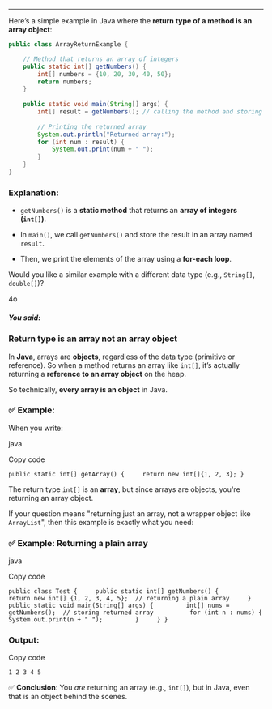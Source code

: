 
---



Here’s a simple example in Java where the **return type of a method is an array object**:

```java
public class ArrayReturnExample {

    // Method that returns an array of integers
    public static int[] getNumbers() {
        int[] numbers = {10, 20, 30, 40, 50};
        return numbers;
    }
		
    public static void main(String[] args) {
        int[] result = getNumbers(); // calling the method and storing returned array
		
        // Printing the returned array
        System.out.println("Returned array:");
        for (int num : result) {
            System.out.print(num + " ");
        }
    }
}
```

### Explanation:

- `getNumbers()` is a **static method** that returns an **array of integers (`int[]`)**.
    
- In `main()`, we call `getNumbers()` and store the result in an array named `result`.
    
- Then, we print the elements of the array using a **for-each loop**.
    

Would you like a similar example with a different data type (e.g., `String[]`, `double[]`)?

4o

##### You said:

### **Return type is an array not an array object**



In **Java**, arrays are **objects**, regardless of the data type (primitive or reference). So when a method returns an array like `int[]`, it’s actually returning a **reference to an array object** on the heap.

So technically, **every array is an object** in Java.

### ✅ Example:

When you write:

java

Copy code

`public static int[] getArray() {     return new int[]{1, 2, 3}; }`

The return type `int[]` is an **array**, but since arrays are objects, you're returning an array object.

If your question means "returning just an array, not a wrapper object like `ArrayList`", then this example is exactly what you need:

### ✅ Example: Returning a plain array

java

Copy code

`public class Test {     public static int[] getNumbers() {         return new int[] {1, 2, 3, 4, 5};  // returning a plain array     }      public static void main(String[] args) {         int[] nums = getNumbers();  // storing returned array          for (int n : nums) {             System.out.print(n + " ");         }     } }`

### Output:

Copy code

`1 2 3 4 5`

✅ **Conclusion**: You _are_ returning an array (e.g., `int[]`), but in Java, even that is an object behind the scenes.